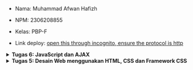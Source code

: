 - Nama: Muhammad Afwan Hafizh
- NPM: 2306208855
- Kelas: PBP-F

- Link deploy: [open this through incognito, ensure the protocol is http](http://muhammad-afwan-ameloops.pbp.cs.ui.ac.id/)

<details>
   <summary><b>Tugas 6: JavaScript dan AJAX</b></summary>

## Jelaskan manfaat dari penggunaan JavaScript dalam pengembangan aplikasi web!

JavaScript memiliki peran yang esensial dalam pengembangan aplikasi web karena dapat membuat elemen yang interaktif dan responsif, seperti validasi form secara real-time, galeri yang *dynamic*, serta pembaruan konten tanpa refresh ulang pada suatu page. Dengan dieksekusi di client-side, JavaScript mengurangi beban server dan meningkatkan performa aplikasi. Selain itu, Javascript mendukung multi-platform yang menjadikannya kompatibel di berbagai device dan browser, dengan lingkungan yang luas, seperti library dan framework seperti React dan Angular. Selain itu, dengan Node.js, JavaScript juga dapat digunakan untuk pengembangan full-stack, memungkinkan developer untuk bekerja secara efisien hanya dengan satu bahasa pemrograman.

## Jelaskan fungsi dari penggunaan await ketika kita menggunakan fetch()! Apa yang akan terjadi jika kita tidak menggunakan await?

Kita tahu bahwa fungsi asynchrous seperti fetch me-return nilai Promise. Promise pada Javascript merepresentasikan objek current value, future value, atau null. Ketika terdapat fungsi await pada code, maka code akan menunggu operasi yang dilakukan oleh fetch hingga selesai dan mendapatkan data dari responsenya. Setelah operasi fetch selesai dan program telah mendapatkan hasilnya, maka pada baris selanjutnya akan dieksekusi. Lalu, apa yang terjadi apabila tidak menggunakan await? Tentunya, baris selanjutnya pada code akan dieksekusi tanpa menunggu operasi pada fetch selesai sehingga hasil dari operasi fetch hanya berisikan Promise saja, bukan data response yang diinginkan. Akibatnya, kita tidak bisa menggunakan hasil dari operasi fetch tersebut karena variabelnya tidak berisi data response yang kita inginkan.

## Mengapa kita perlu menggunakan decorator csrf_exempt pada view yang akan digunakan untuk AJAX POST?

Ketika AJAX melakukan POST request, request tersebut biasanya harus menyertakan CSRF token yang diverifikasi oleh Django di server. Namun, jika tidak ada token yang valid atau jika AJAX request dikirim dari source yang tidak menyediakan CSRF token, maka Django akan memblokir request tersebut dan mengembalikan error "403 Forbidden". Maka dari itu, kita perlu memerlukan decorator csrf_exempt. Decorator csrf_exempt befungsi dalam menonaktifkan CSRF protection (Django memiliki CSRF protection) untuk view tertentu sehingga AJAX POST dapat diproses tanpa harus memverifikasi CSRF token.

## Pada tutorial PBP minggu ini, pembersihan data input pengguna dilakukan di belakang (backend) juga. Mengapa hal tersebut tidak dilakukan di frontend saja?

Pembersihan data input perlu dilakukan di backend karena validasi di frontend dapat dilewati atau dimanipulasi oleh user melalui cara seperti menonaktifkan JavaScript atau menggunakan tool seperti Postman. Oleh karena itu, backend harus memverifikasi ulang data agar sesuai dengan standar dan logika program yang berlaku. Selain itu, pembersihan di backend memastikan konsistensi data di berbagai interface, menangani validasi yang kompleks seperti pengecekan ke database, dan melindungi dari serangan berbahaya seperti SQL injection atau XSS. Meskipun validasi frontend memberikan response cepat untuk user, backend adalah lapisan terakhir yang menjamin data yang diproses benar-benar aman dan valid.

## AJAX GET

   1. Di sini, saya mengimplementasikan AJAX GET pada product yang telah ditambahkan pada cart. Pertama, pergi ke ```views.py``` yang ada pada direktori main.

   2. Buatlah fungsi ```get_cart_data``` bertujuan untuk mengambil data keranjang belanja user yang sedang login dan mengembalikannya dalam format JSON.
      ```
      @login_required(login_url='/login')
      def get_cart_data(request):
          cart, created = Cart.objects.get_or_create(user=request.user)
          cart_items = CartItem.objects.filter(cart=cart)
          
          total = sum(item.total_price for item in cart_items) if cart_items.exists() else 0
          
          cart_data = []
          for item in cart_items:
              cart_data.append({
                  'id': str(item.id),
                  'product_name': item.product.name,
                  'product_price': item.product.price,
                  'quantity': item.quantity,
                  'total_price': item.total_price,
                  'image_url': item.product.image.url if item.product.image else '',
                  'stock': item.product.stock,
              })
          
          return JsonResponse({
              'cart_items': cart_data,
              'total': total,
          })
      ```
      Fungsi ini menggunakan dekorator ```@login_required``` untuk memastikan hanya user yang sudah login dapat mengaksesnya. Pertama, fungsi mencoba mendapatkan atau membuat objek ```Cart``` yang terkait dengan user, kemudian mengambil semua item yang ada di keranjang tersebut dari model ```CartItem```. Selanjutnya, total harga dihitung dengan menjumlahkan total harga dari semua item di keranjang, atau diinisialisasi dengan nilai 0 jika keranjang kosong. Data dari setiap item, termasuk ID, nama produk, harga satuan, jumlah, total harga, URL gambar, dan stok produk, dimasukkan ke dalam daftar ```cart_data```. Akhirnya, fungsi mengembalikan data berupa daftar item keranjang dan total harga dalam bentuk respons JSON, yang nantinya dapat digunakan oleh frontend untuk menampilkan atau memperbarui informasi keranjang belanja secara *dynamic*.
      
   3. Setelah membuat fungsinya pada ```views.py```, sekarang atur routing di ```urls.py```.
      ```
      ...
      path('get-cart-data/', views.get_cart_data, name='get_cart_data'),
      ...
      ```

   4. Setelah mengatur routing pada urls.py, sekarang implementasikan pada ```cart.html```.
      ```
      ...
      async function fetchCartData() {
          try {
              console.log('Fetching cart data...');
              const response = await fetch('{% url "main:get_cart_data" %}');
              if (!response.ok) {
                  throw new Error(`HTTP error! status: ${response.status}`);
              }
              const data = await response.json();
              console.log('Received cart data:', data);
              return data;
          } catch (error) {
              console.error('Error fetching cart data:', error);
          }
      }
      ...
      ```
      Kode ini mendefinisikan fungsi fetchCartData sebagai fungsi asynchronous yang menggunakan keyword async, memungkinkan penggunaan await untuk menunggu penyelesaian Promise saat mengirim permintaan HTTP dengan fetch API ke URL yang ditentukan oleh ```{% url "main:get_cart_data" %}```. Setelah permintaan dikirim, respons akan diperiksa; jika tidak sukses (status code bukan 200–299), akan dilempar error. Jika berhasil, data akan diubah dari format JSON ke objek JavaScript menggunakan ```await response.json()``` dan disimpan dalam variabel data. Kemudian, hasilnya dicetak ke konsol dengan console.log, dan data dikembalikan untuk digunakan di bagian lain script, seperti di fungsi ```renderCartItems```. Jika terjadi kesalahan saat pengambilan data, blok catch akan menangani dan mencetak pesan kesalahan ke konsol.

      ```
      ...
      document.addEventListener('DOMContentLoaded', async () => {
          console.log('DOM fully loaded and parsed');
          const cartData = await fetchCartData();
          if (cartData) {
              renderCartItems(cartData);
          } else {
              console.error('Failed to fetch cart data');
          }
      });
      ...
      ```
      Saat DOM sudah sepenuhnya dimuat (DOMContentLoaded), fungsi ```fetchCartData()``` dipanggil untuk mengambil data keranjang. Jika berhasil, data keranjang yang diambil akan diteruskan ke fungsi renderCartItems(cartData) untuk ditampilkan di halaman. Namun jika gagal, pesan kesalahan akan dicetak di konsol dengan console.error.

      ```
      ...
      function renderCartItems(cartData) {
          const cartItemsContainer = document.getElementById('cart-items');
          const cartTotalElement = document.getElementById('cart-total');
          const emptyCartMessage = document.getElementById('empty-cart-message');
      
          if (cartData.cart_items.length === 0) {
              // Menampilkan pesan jika keranjang kosong
              cartItemsContainer.style.display = 'none';
              cartTotalElement.style.display = 'none';
              emptyCartMessage.style.display = 'block';
          } else {
              cartItemsContainer.style.display = 'flex';
              cartTotalElement.style.display = 'block';
              emptyCartMessage.style.display = 'none';
      
              cartItemsContainer.innerHTML = cartData.cart_items.map(item => `
                  <div class="cart-item">
                      <img src="${item.image_url}" alt="${item.product_name}" class="cart-item-image">
                      <div class="cart-item-details">
                          <div class="cart-item-name">${item.product_name}</div>
                          <div class="cart-item-price">${rupiah_format(item.product_price)}</div>
                      </div>
                      <div class="cart-item-actions">
                          <input type="number" name="quantity" value="${item.quantity}" min="1" max="${item.stock}" class="quantity-input" data-item-id="${item.id}">
                          <button class="action-button update-quantity" data-item-id="${item.id}">Update</button>
                          <button class="action-button remove-item" data-item-id="${item.id}">Remove</button>
                      </div>
                  </div>
              `).join('');
      
              cartTotalElement.textContent = `Total: ${rupiah_format(cartData.total)}`;
          }
      }
      ...
      ```
      Fungsi ini berfungsi dalam mengambil data keranjang (cartData) yang telah diambil oleh ```fetchCartData()``` dan kemudian merender item-item keranjang tersebut dalam elemen HTML. Jika keranjang kosong, pesan "Your cart is empty" akan ditampilkan.

## AJAX POST

   1. Pertama, pergi ke ```views.py``` dan buatlah dua fungsi yang bernama ```create_product_ajax``` dan ```create_category_ajax```.
      ```
      @csrf_exempt
      @require_POST
      def create_product_ajax(request):
          if request.method == 'POST':
              cleaned_data = {key: strip_tags(value) for key, value in request.POST.items()}
              form = ProductForm(cleaned_data, request.FILES)
              if form.is_valid():
                  product = form.save()
                  return JsonResponse({
                      "status": "success",
                      "message": "Product added successfully",
                      "product": serializers.serialize('json', [product])[1:-1]
                  }, status=200)
              else:
                  return JsonResponse({"status": "error", "message": str(form.errors)}, status=400)
          return JsonResponse({"status": "error", "message": "Invalid method"}, status=405)
      
      @csrf_exempt
      @require_POST
      def create_category_ajax(request):
          if request.method == 'POST':
              cleaned_data = {key: strip_tags(value) for key, value in request.POST.items()}
              form = CategoryForm(cleaned_data)
              if form.is_valid():
                  category = form.save()
                  return JsonResponse({
                      "status": "success",
                      "message": "Category added successfully",
                      "category": serializers.serialize('json', [category])[1:-1]
                  }, status=200)
              else:
                  return JsonResponse({"status": "error", "message": str(form.errors)}, status=400)
          return JsonResponse({"status": "error", "message": "Invalid method"}, status=405)
      ```
      Fungsi ```create_product_ajax``` dan ```create_category_ajax``` adalah view Django yang menangani permintaan POST untuk membuat produk dan kategori baru melalui AJAX. Kedua fungsi ini menggunakan decorator @csrf_exempt untuk mengizinkan permintaan tanpa token CSRF dan @require_POST untuk memastikan hanya metode POST yang dapat mengaksesnya. Setelah menerima permintaan POST, data input dibersihkan dari tag HTML menggunakan ```strip_tags```, dan kemudian divalidasi dengan form Django (ProductForm atau CategoryForm). Jika valid, objek baru disimpan ke database dan data tersebut diserialisasi menjadi JSON untuk dikembalikan sebagai respons sukses dengan status 200. Jika form tidak valid, respons JSON dengan pesan error dan status 400 dikirim. Untuk permintaan selain POST, fungsi mengembalikan respons dengan status 405 (Method Not Allowed).

   2. Setelah membuat kedua fungsi tersebut, atur routingnya pada ```urls.py```.
      ```
      ...
      path('create-product-ajax/', views.create_product_ajax, name='create_product_ajax'),
      path('create-category-ajax/', views.create_category_ajax, name='create_category_ajax'),
      ...
      ```

   3. Setelah pengaturan routing, sekarang implementasikan kedua fungsi yang telah dibuat pada ```account.html``` (HTML yang berfungsi untuk menambahkan product dan category).
      ```
      <div class="button-container">
          ...
          <button class="toggle-button" onclick="toggleForm('product-form-ajax')">Add Product (AJAX)</button>
          <button class="toggle-button" onclick="toggleForm('category-form-ajax')">Add Category (AJAX)</button>
      </div>
      ```
      Pada bagian ini, tambahkan button untuk menggunakan form yang dikirimkan melalui AJAX.

      ```
      ...
      <div id="product-form-ajax" class="form-container">
          <form id="productFormAjax" enctype="multipart/form-data">
              {% csrf_token %}
              <table>
                  {{ form.as_table }}
                  <tr>
                      <td></td>
                      <td><input type="submit" value="Add Product (AJAX)"/></td>
                  </tr>
              </table>
          </form>
      </div>

      <div id="category-form-ajax" class="form-container">
          <form id="categoryFormAjax">
              {% csrf_token %}
              <input type="text" name="name" placeholder="Enter new category name" required>
              <input type="submit" value="Add Category (AJAX)"/>
          </form>
      </div>
      ...
      ```
      Ini adalah form yang menggunakan AJAX untuk mengirim data secara asynchronous tanpa perlu me-refresh halaman. AJAX di sini menangani form produk dan kategori dengan event submit.

      ```
      document.getElementById('productFormAjax').addEventListener('submit', async function(e) {
          e.preventDefault();  // Mencegah reload halaman
          const formData = new FormData(this);
          try {
              const response = await fetch("{% url 'main:create_product_ajax' %}", {
                  method: 'POST',
                  body: formData
              });
              const data = await response.json();
              if (data.status === 'success') {
                  alert('Product added successfully!');
                  this.reset();
         ...
      });
      ```
      ```
      document.getElementById('categoryFormAjax').addEventListener('submit', async function(e) {
          e.preventDefault();
          const formData = new FormData(this);
          try {
              const response = await fetch("{% url 'main:create_category_ajax' %}", {
                  method: 'POST',
                  body: formData
              });
              const data = await response.json();
              if (data.status === 'success') {
                  alert('Category added successfully!');
                  this.reset();
         ...
      });
      ```
      Pada bagian ini menggunakan ```fetch()``` untuk mengirimkan data form secara asynchronous ke URL endpoint yang diatur pada backend (misalnya create_product_ajax dan create_category_ajax). Respons dari server diharapkan dalam format JSON, dan jika berhasil (data.status === 'success'), user akan mendapat notifikasi bahwa data telah ditambahkan.

   4. Lakukan sanitasi pada input untuk mencegah serangan XSS dengan menggunakan ```DOMPurify```.
      ```
      if (data.status === 'success') {
          alert('Product added successfully!');
          this.reset();
      } else {
          alert(DOMPurify.sanitize(JSON.stringify("please don't hack me :(")));
      }
      ```
      ```
      if (data.status === 'success') {
          alert('Category added successfully!');
          this.reset();
      } else {
          alert(DOMPurify.sanitize(JSON.stringify("please don't hack me :(")));
      }
      ```
      ```DOMPurify``` digunakan untuk memastikan bahwa pesan atau input yang dimasukkan akan dibersihkan dari potensi script berbahaya sebelum ditampilkan di browser. Dengan menggunakan ```DOMPurify```, input field tersebut akan disanitasi untuk menghindari eksekusi kode JavaScript yang tidak diinginkan atau serangan XSS dari data yang mungkin berasal dari user yang tidak sah.
      
</details>

<details>
   <summary><b>Tugas 5: Desain Web menggunakan HTML, CSS dan Framework CSS</b></summary>
   
   ## Implementasikan fungsi untuk menghapus dan mengedit product.

   1. Pergi ke ```models.py``` pada direktori ```main```.

   2. Buat object baru bernama ```Cart``` dan ```CartItem```.
      ```
      ...
      class Cart(models.Model):
          id = models.UUIDField(primary_key=True, default=uuid.uuid4, editable=False)
          user = models.OneToOneField(User, on_delete=models.CASCADE)
          created_at = models.DateTimeField(auto_now_add=True)
          updated_at = models.DateTimeField(auto_now=True)
      
          def __str__(self):
              return f"Cart for {self.user.username}"

      class CartItem(models.Model):
          id = models.UUIDField(primary_key=True, default=uuid.uuid4, editable=False)
          cart = models.ForeignKey(Cart, on_delete=models.CASCADE, related_name='items')
          product = models.ForeignKey(Product, on_delete=models.CASCADE)
          quantity = models.PositiveIntegerField(default=1)
      
          def __str__(self):
              return f"{self.quantity} of {self.product.name}"
      
          @property
          def total_price(self):
              return self.quantity * self.product.price
      ...
      ```
      Potongan code di atas mendefinisikan dua model dalam framework Django untuk sistem cart belanja. Model ```Cart``` memiliki atribut seperti ID unik, relasi one-to-one dengan user, serta waktu pembuatan dan pembaruan. Model ini merepresentasikan cart belanja yang dimiliki setiap user. Di sisi lain, model ```CartItem``` menghubungkan produk tertentu dengan cart belanja melalui relasi many-to-one, dan menyimpan jumlah produk yang dimasukkan. Model ini juga memiliki properti ```total_price``` yang menghitung total harga berdasarkan jumlah dan harga produk. Metode ```__str__``` pada kedua model memberikan representasi string untuk objek tersebut.
   
   3. Setelah membuat modelnya, pergi ke ```views.py``` pada direktori ```main```.
      
   4. Implementasikan fungsi untuk edit product. Di sini saya mengimplementasikan edit sebagai "update" kuantitas dari jumlah product yang ada pada cart user.
      ```
      ...
      @login_required(login_url='/login')
      def edit_product(request, cart_item_id):
          cart_item = get_object_or_404(CartItem, id=cart_item_id, cart__user=request.user)
          if request.method == 'POST':
              new_quantity = int(request.POST.get('quantity', 1))
              if new_quantity > 0 and new_quantity <= cart_item.product.stock:
                  cart_item.quantity = new_quantity
                  cart_item.save()
              else:
                  messages.error(request, 'Invalid quantity.')
          return HttpResponseRedirect(reverse('main:cart'))
      ...
      ```
      Fungsi ini memungkinkan user untuk mengedit kuantitas item dalam cart belanja mereka dengan memvalidasi input dan memberikan umpan balik melalui pesan jika kuantitas tidak valid. Jika berhasil, user akan diarahkan kembali ke cart page mereka.

   5. Lalu, implementasikan fungsi untuk remove product.
      ```
      @login_required(login_url='/login')
      def remove_from_cart(request, cart_item_id):
          cart_item = get_object_or_404(CartItem, id=cart_item_id, cart__user=request.user)
          cart_item.delete()
          return HttpResponseRedirect(reverse('main:cart'))
      ```
      Fungsi ini memungkinkan user untuk menghapus item tertentu dari cart belanja mereka. Setelah penghapusan, user diarahkan kembali ke cart page. Proses ini mencakup pemeriksaan apakah user sudah login dan validasi keberadaan item yang ingin dihapus.

   6. Setelah mengimplementasikan kedua fungsi remove dan edit, maka atur path-nya di ```urls.py``` pada direktori ```main```.
      ```
      ...
      path('remove-from-cart/<uuid:cart_item_id>/', views.remove_from_cart, name='remove_from_cart'),
      path('edit-cart-item/<uuid:cart_item_id>/', views.edit_product, name='edit_cart_item'),
      ...
      ```

   7. Sekarang modifikasi HTML pada page yang diinginkan untuk mengimplementasikan fungsi remove dan edit pada app. Di sini saya mengimplementasikan kedua fungsi tersebut pada ```cart.html``` untuk meng-update dan menghapus item yang sudah ditambahkan pada cart.
      ```
      ...
      <form method="post" action="{% url 'main:edit_cart_item' item.id %}">
          {% csrf_token %}
          <input type="number" name="quantity" value="{{ item.quantity }}" min="1" max="{{ item.product.stock }}" class="quantity-input">
          <button type="submit" class="action-button">Update</button>
      </form>
      <form method="post" action="{% url 'main:remove_from_cart' item.id %}">
          {% csrf_token %}
          <button type="submit" class="action-button">Remove</button>
      </form>
      ...
      ```
      Pada potongan code ini, terdapat dua form: yang pertama digunakan untuk memperbarui jumlah (quantity) item tertentu dalam cart dengan input berupa angka, yang artinya user dapat mengubah jumlahnya antara 1 hingga stok yang tersedia dari produk. Form ini akan mengirimkan permintaan POST ke URL yang ditentukan untuk memperbarui item ketika tombol "Update" ditekan. Form kedua memungkinkan user untuk menghapus item dari keranjang; ketika tombol "Remove" ditekan, permintaan POST akan dikirim ke URL yang sesuai untuk menghapus item tersebut. Keduanya juga menyertakan token CSRF untuk melindungi dari serangan Cross-Site Request Forgery.

## Kustomisasi desain pada template HTML yang telah dibuat pada tugas-tugas sebelumnya menggunakan CSS atau CSS framework (seperti Bootstrap, Tailwind, Bulma)

   1. **Kustomisasi halaman login, register, dan tambah product semenarik mungkin.** Mungkin apabila saya tampakkan keseluruhan codenya di sini, maka nantinya akan jadi panjang sekali sehingga saya akan menjelaskan potongan codenya saja secara umum. Di sini saya menerapkan CSS dengan ```internal style sheet```: menggunakan elemen <style> di bagian <head>.
      Contoh, potongan code css pada ```login.html```:
      ```
      ...
      .login-content {
          background: linear-gradient(135deg, #00FFFF, #FFFFFF, #FFFF00, #fb1bff);
          background-size: 200% 200%;
          animation: glowing 10s linear infinite;
          min-height: 100vh;
          font-family: 'Dosis', sans-serif;
          display: flex;
          justify-content: center;
          align-items: center;
          padding: 1rem;
      }
      ...
      ```
      Potongan CSS untuk class ```.login-content``` mengatur tampilan latar belakang konten login dengan menggunakan gradasi warna yang menarik dari cyan ke putih, kuning, dan magenta, diterapkan dengan sudut 135 derajat. Gradasi ini diperluas dengan ```background-size: 200% 200%```, memungkinkan efek animasi yang membuat warna berputar dengan lancar selama 10 detik. Dengan ```min-height: 100vh```, elemen ini selalu mengisi setidaknya satu layar penuh, sementara penggunaan ```flexbox``` memusatkan konten secara vertikal dan horizontal.
      Berikut contoh tampilan untuk page ```login.html```.
      - ![image](https://github.com/user-attachments/assets/5429d108-d1c0-4255-88a6-93b2aa6e02b8)

   2. **Kustomisasi halaman daftar product menjadi lebih menarik dan responsive.** Di sini saya menerapkan implementasi ini pada bagian ```cart.html```. Jadi ketika user belum memasukkan suatu item ke dalam keranjang, maka pada page tersebut akan bertuliskan ```Your cart is empty.```. Berikut potongan code pada ```cart.html``` yang menjadikannya responsive.
      ```
      ...
      .cart-items {
          display: flex;
          flex-wrap: wrap;
          gap: 1rem;
          justify-content: center;
      }
      ...
      ```
      Potongan code ini mendefinisikan kelas ```.cart-items```, yang menggunakan properti ```display: flex``` dan ```flex-wrap: wrap``` untuk memungkinkan elemen di dalamnya membentuk baris fleksibel dan membungkus ke baris baru ketika ruang horizontal terbatas. Ini membuat tampilan item dalam cart tetap terorganisir dan responsive, sehingga user tidak perlu menggulir secara horizontal pada layar yang lebih kecil. Dengan tambahan ```gap: 1rem```, ada jarak yang konsisten antara setiap item. Berikut contoh tampilan untuk page ```cart.html```.
      
      Ketika belum ada item yang ditambahkan pada cart.
      ```
      ...
      {% else %}
            <div class="empty-cart-message">
                <p>Your cart is empty.</p>
            </div>
      {% endif %}
      ...
      ```
      Jika kondisi di dalam ```{% if cart_items %}``` tidak terpenuhi (artinya tidak ada item dalam keranjang), maka bagian di dalam ```{% else %}``` akan dieksekusi. Di sini, terdapat sebuah div dengan class ```empty-cart-message```, yang berisi elemen paragraf ```<p>``` yang menampilkan pesan "Your cart is empty." 
      - ![image](https://github.com/user-attachments/assets/55b45fcc-1edc-47ca-bf4d-fa3d1321ae01)

      Ketika terdapat item yang telah ditambahkan pada cart.
      ```
      ...
       {% if cart_items %}
            <div class="cart-items">
                {% for item in cart_items %}
                <div class="cart-item">
                    <img src="{{ item.product.image.url }}" alt="{{ item.product.name }}" class="cart-item-image">
                    <div class="cart-item-details">
                        <div class="cart-item-name">{{ item.product.name }}</div>
                        <div class="cart-item-price">{{ item.product.price|rupiah_format }}</div>
                    </div>
      ...
      ```
      Kondisi ```{% if cart_items %}``` memeriksa apakah ada item dalam cart. Jika ada, maka div dengan kelas ```cart-items``` akan ditampilkan. Di dalamnya, terdapat loop ```{% for item in cart_items %}``` yang iterasi melalui setiap item dalam cart. Setiap item akan ditampilkan dalam sebuah div dengan kelas ```cart-item```, yang mencakup gambar produk (```<img>```), nama produk (```<div class="cart-item-name">```), dan harga produk yang diformat menggunakan filter ```rupiah_format```. 
      ![image](https://github.com/user-attachments/assets/44ec2148-a9f1-4476-9a7a-0ab3416a717d)

## Untuk setiap card product, buatlah dua buah button untuk mengedit dan menghapus product pada card tersebut! 

   1. Berikut codenya yang sebelumnya saya telah jelaskan pada step ke-tujuh bagian awal.
      ```
      ...
      <form method="post" action="{% url 'main:edit_cart_item' item.id %}">
          {% csrf_token %}
          <input type="number" name="quantity" value="{{ item.quantity }}" min="1" max="{{ item.product.stock }}" class="quantity-input">
          <button type="submit" class="action-button">Update</button>
      </form>
      <form method="post" action="{% url 'main:remove_from_cart' item.id %}">
          {% csrf_token %}
          <button type="submit" class="action-button">Remove</button>
      </form>
      ...
      ```
      Pada potongan code ini, terdapat dua form: yang pertama digunakan untuk memperbarui jumlah (quantity) item tertentu dalam cart dengan input berupa angka, yang artinya user dapat mengubah jumlahnya antara 1 hingga stok yang tersedia dari produk. Form ini akan mengirimkan permintaan POST ke URL yang ditentukan untuk memperbarui item ketika tombol "Update" ditekan. Form kedua memungkinkan user untuk menghapus item dari keranjang; ketika tombol "Remove" ditekan, permintaan POST akan dikirim ke URL yang sesuai untuk menghapus item tersebut. Keduanya juga menyertakan token CSRF untuk melindungi dari serangan Cross-Site Request Forgery.

## Buatlah navigation bar (navbar) untuk fitur-fitur pada aplikasi yang responsive terhadap perbedaan ukuran device, khususnya mobile dan desktop.

   1. Buat terlebih dahulu struktur HTML untuk ```navbar.html``` sesuai kebutuhan pada app.
      ```
      ...
      <nav class="navbar navbar-expand-lg navbar-light fixed-top">
        <div class="container">
            <a class="navbar-brand" href="/"><img src="{% static 'img/logo.png' %}" alt="Logo"></a>
               <button class="navbar-toggler" type="button" data-bs-toggle="collapse" data-bs-target="#navbarNav" aria-controls="navbarNav" aria-expanded="false" aria-label="Toggle navigation">
                   <span class="navbar-toggler-icon"></span>
               </button>
               <div class="collapse navbar-collapse" id="navbarNav">
                   <ul class="navbar-nav me-auto">
                       <li class="nav-item">
                           <a class="nav-link" href="/">Home</a>
                       </li>
                       <li class="nav-item">
                           <a class="nav-link" href="{% url 'main:products' %}">Categories & Products</a>
                       </li>
                   </ul>
                   <ul class="navbar-nav">
                       <li class="nav-item">
                           <a class="nav-link" href="{% url 'main:cart' %}">
                               <i class="bi bi-cart"></i> Cart
                           </a>
                       </li>
                       {% if user.is_authenticated %}
                       <li class="nav-item dropdown">
                           <a class="nav-link dropdown-toggle" href="#" id="navbarDropdown" role="button" data-bs-toggle="dropdown" aria-expanded="false">
                               {{ user.username }}
                           </a>
                           <ul class="dropdown-menu" aria-labelledby="navbarDropdown">
                               <li><a class="dropdown-item" href="{% url 'main:account' %}">Account</a></li>
                               <li><hr class="dropdown-divider"></li>
                               <li><a class="dropdown-item" href="{% url 'main:logout' %}">Logout</a></li>
                           </ul>
                       </li>
                       {% else %}
                       <li class="nav-item">
                           <a class="nav-link" href="{% url 'main:login' %}">Sign in</a>
                       </li>
                       {% endif %}
                   </ul>
               </div>
           </div>
      </nav>
      ...
      ```
      Potongan code ini adalah implementasi navbar menggunakan framework ```Bootstrap``` dalam template Django. Saya membuat navbar ini agar bersifat responsive dan tetap berada di bagian atas halaman (```fixed-top```). Bagian pertama dari navbar berisi tautan ke ```Home``` dan ```Categories & Products```. Bagian kedua mencakup ikon cart yang mengarah ke halaman cart belanja. Jika user sudah terautentikasi, akan ditampilkan dropdown dengan nama user untuk mengakses akun dan logout. Jika tidak, tautan untuk masuk (```Sign in```) akan ditampilkan. Elemen-elemen seperti ```data-bs-toggle``` dan ```data-bs-target``` memungkinkan navbar untuk berfungsi dengan baik dalam mode responsive, sehingga tombol toggler akan muncul pada layar kecil untuk menampilkan menu navigasi.

   2. Kustomisasi tampilan navbar dengan CSS. Berikut contoh potongan codenya.
      ```
      ...
      .nav-link {
          position: relative;
          padding: 0.5rem 1rem;
      }
      
      .nav-link::after {
          content: '';
          position: absolute;
          width: 0;
          height: 2px;
          bottom: 0;
          left: 50%;
          background-color: #000;
          transition: all 0.3s ease;
      }
      
      .nav-link:hover::after {
          width: 100%;
          left: 0;
      }
      ...
      ```
      Potongan code ini mendefinisikan style untuk tautan navigasi (```.nav-link```). Pertama, ```position: relative;``` pada ```.nav-link``` memungkinkan posisi absolut dari ```pseudo-elemen ::after```, yang digunakan untuk membuat garis bawah. Garis ini diatur dengan ```width: 0;```, sehingga tidak terlihat pada keadaan normal. Saat pengguna mengarahkan kursor ke tautan (```hover```), garis bawah akan meluas ke lebar penuh (```width: 100%;```) dan berpindah ke kiri (```left: 0;```), memberikan efek visual. Transisi yang smooth diatur oleh ```transition: all 0.3s ease;```, menciptakan page yang responsive dan meningkatkan tampilan navbar secara keseluruhan.

   3. Berikut tampilan navbar versi desktop dan mobilenya.
      
      Versi desktop:
      - ![image](https://github.com/user-attachments/assets/36eba6b5-af0f-4bc4-b2a5-bbf3319a2cad)

      Versi mobile:
      - ![image](https://github.com/user-attachments/assets/67eb33dc-928e-480a-bcc5-4ba56850da62)

## Jika terdapat beberapa CSS selector untuk suatu elemen HTML, jelaskan urutan prioritas pengambilan CSS selector tersebut!

Dalam CSS, urutan prioritas pengambilan selector ditentukan oleh spesifisitas dan urutan penulisan. Berikut urutan prioritasnya:

1. ```Inline CSS```: Gaya yang ditetapkan langsung dalam atribut style elemen HTML memiliki prioritas tertinggi.
2. ```ID Selector```: Selector yang menggunakan ID memiliki spesifisitas lebih tinggi daripada class dan tag.
3. ```Class```, ```Attribute```, dan ```Pseudo-class Selector```: Selector yang menggunakan class, atribut, dan pseudo-class memiliki prioritas menengah.
4. ```Type Selector``` dan ```Pseudo-element Selector```: Selector berdasarkan nama elemen (misalnya div, p) dan pseudo-element (misalnya ::before, ::after) memiliki prioritas rendah.
5. ```Universal Selector```: Selector universal (*) memiliki spesifisitas paling rendah dan hanya digunakan sebagai fallback.

## Mengapa responsive design menjadi konsep yang penting dalam pengembangan aplikasi web? Berikan contoh aplikasi yang sudah dan belum menerapkan responsive design!

Responsive design adalah konsep penting dalam pembuatan aplikasi web karena memungkinkan tampilan dan fungsi situs web menyesuaikan diri dengan berbagai ukuran layar dan device. Dengan banyaknya user yang mengakses internet menggunakan ponsel, penting bagi situs web untuk mengoptimalkan user experience, tidak peduli apakah mereka menggunakan ponsel, tablet, atau komputer. Responsive design juga meningkatkan readability pada content app, memudahkan navigasi, dan lain-lain.

Contoh app yang telah menerapkan responsive design: Web SIAK-NG
Contoh app yang belum menerapkan responsive design: Pacil Web Service

## Jelaskan perbedaan antara margin, border, dan padding, serta cara untuk mengimplementasikan ketiga hal tersebut!

1. - Margin adalah ruang di luar elemen, yang digunakan untuk memberikan jarak antara satu elemen dengan yang lainnya. Margin tidak mengubah ukuran elemen itu sendiri, tetapi memengaruhi posisinya.
   - Cara mengimplementasikan: Gunakan properti CSS seperti ```margin: 10px;``` untuk memberikan margin sebesar 10 piksel di semua sisi elemen, atau menggunakan margin-top, margin-right, margin-bottom, dan margin-left untuk mengatur margin secara spesifik.

2. - Border adalah garis yang mengelilingi elemen, memberikan batas visual. Ini dapat memiliki berbagai warna, lebar, dan gaya.
   - Cara mengimplementasikan: Gunakan ```border: 2px solid black;``` untuk memberikan border dengan lebar 2 piksel, gaya solid, dan warna hitam. Kita juga dapat mengatur border pada sisi tertentu dengan menggunakan border-top, border-right, border-bottom, dan border-left.

3. - Padding adalah ruang di dalam elemen, antara konten dan batas (border). Padding memberikan ruang agar isi elemen tidak langsung menyentuh border.
   - Cara mengimplementasikan: Gunakan ```padding: 10px;``` untuk memberikan padding sebesar 10 piksel di semua sisi elemen, atau menggunakan padding-top, padding-right, padding-bottom, dan padding-left untuk mengatur padding secara spesifik.

## Jelaskan konsep flex box dan grid layout beserta kegunaannya!

1. - Flexbox: Flexbox adalah sistem tata letak satu dimensi yang memungkinkan elemen dalam kontainer disusun dalam baris atau kolom. Dengan menggunakan properti seperti ```flex-direction```, ```justify-content```, dan ```align-items```, kita dapat mengatur ruang dan perataan elemen dengan mudah.
   - Kegunaan: Flexbox sangat membantu dalam membuat desain yang responsif, karena elemen dapat menyesuaikan ukuran dan posisinya sesuai dengan ruang yang ada. Selain itu, Flexbox ideal untuk perataan elemen dalam satu dimensi (baik horizontal maupun vertikal), sehingga sering digunakan untuk menu, toolbar, atau daftar.
  
2. - Grid Layout: Grid Layout adalah sistem tata letak dua dimensi yang memungkinkan pengembang untuk mengatur elemen dalam baris dan kolom sekaligus. Dengan menggunakan properti seperti ```grid-template-columns```, ```grid-template-rows```, dan ```grid-area```, kita dapat menciptakan tata letak yang lebih terstruktur dan kompleks.
   - Kegunaan: Grid Layout sangat baik untuk membuat desain yang lebih rumit dan terorganisir, seperti tata letak halaman web, galeri foto, atau dashboard. Selain itu, Grid memberikan kontrol yang lebih besar terhadap penempatan elemen, memungkinkan pengembang menentukan ukuran dan posisi elemen dengan lebih akurat.
</details>

<details>
   <summary><b>Tugas 4: Implementasi Autentikasi, Session, dan Cookies pada Django</b></summary>

## Mengimplementasikan fungsi registrasi, login, dan logout untuk memungkinkan pengguna untuk mengakses aplikasi sebelumnya dengan lancar.

   1. Aktifkan virtual environment, lalu pergi ke ```views.py``` pada direktori ```main```.
      
   2. Tambahkan import ```UserCreationForm```, ```AuthenticationForm```, dan ```datetime``` pada code.
      ```
      from django.contrib.auth.forms import UserCreationForm, AuthenticationForm
      from django.contrib import messages
      import datetime
      ...
      ```
      - ```UserCreationForm```: Ini adalah form bawaan Django yang digunakan untuk membuat user baru. Form ini biasanya mencakup field seperti username, password, dan konfirmasi password.
      - ```AuthenticationForm```: Ini adalah form yang digunakan untuk otentikasi user, biasanya untuk login. Form ini biasanya mencakup field untuk username dan password. Ketika user mengisi form ini dan mengirimkannya, Django akan memeriksa apakah kredensial yang diberikan valid atau tidak.
      - ```messages```: Ini adalah modul dari Django untuk menampilkan pesan kepada user, misalnya, setelah berhasil login, mendaftar, atau ketika terjadi kesalahan. Modul ini juga dapat digunakan untuk kebutuhan debugging.
      - ```datetime```: Modul datetime digunakan untuk bekerja dengan tanggal dan waktu. Pada tugas 4, modul ini berfungsi untuk mencatat waktu terakhir login dari user.
        
   3. Buatlah berkas HTML baru yang bernama ```register.html``` dan ```login.html``` dan biarkan pagenya kosong terlebih dahulu.
        
   4. Buatlah fungsi ```register_user``` yang berfungsi untuk melakukan registrasi dan menambah data user ketika telah didaftarkan.
      ```
      def register_user(request):
          if request.method == 'POST':
              form = UserCreationForm(request.POST)
              if form.is_valid():
                  form.save()
                  messages.success(request, 'Successfully created an account!')
                  return redirect('main:login')
              else:
                  messages.error(request, 'Wrong input!')
          else:
              form = UserCreationForm()
      ```
      Fungsi ini menangani pendaftaran user dengan memvalidasi input (```is_valid()```), menyimpan user baru jika data valid dengan method ```POST```, memberikan pesan kepada user (```messages```), dan mengarahkan mereka ke halaman login (```redirect```). Jika ada kesalahan dalam input, maka akan muncul pesan "Wrong input!" tanpa penghapusan input pada masing-masing field.
      
   5. Lalu, buatlah fungsi ```login_user``` yang berfungsi untuk mengautentikasi user ketika melakukan login.
      ```
      def login_user(request):
          if request.method == 'POST':
              form = AuthenticationForm(data=request.POST)
      
              if form.is_valid():
                  user = form.get_user()
                  login(request, user)
                  response = HttpResponseRedirect(reverse("main:show_main"))
                  response.set_cookie('last_login', str(datetime.datetime.now()))
                  messages.success(request, 'Login berhasil!')
                  return response
              else:
                  messages.error(request, 'Wrong username or password!')
          return render(request, 'login.html')
      ```
      Fungsi ini menangani proses login user melalui method ```POST``` yang nantinya akan dibuat instance dari AuthenticationForm dengan data yang dikirimkan. Setelah memvalidasi form, fungsi mengambil objek user dan melakukan login menggunakan ```login(request, user)```, kemudian membuat respons ```redirect``` ke halaman utama aplikasi sambil menetapkan cookie untuk mencatat waktu login terakhir dan mengirimkan pesan sukses kepada user. Jika form tidak valid, user akan diberi tahu tentang kesalahan pada kredensial yang dimasukkan.

   6. Setelah membuat fungsi untuk register dan login, buatlah fungsi ```logout_user``` untuk mekanisme logout user.
      ```
      from django.contrib.auth.decorators import login_required
      
      @login_required(login_url='/login')
      def logout_user(request):
          logout(request)
          response = HttpResponseRedirect(reverse('main:login'))
          response.delete_cookie('last_login')
          return response
      ```
      Fungsi ```logout_user``` adalah view yang dilindungi oleh decorator ```login_required```, memastikan hanya user yang sudah login yang dapat mengaksesnya. Ketika fungsi ini dipanggil, ia memanggil ```logout(request)``` untuk mengeluarkan user dari sesi, kemudian membuat objek ```HttpResponseRedirect``` yang mengarahkan user kembali ke halaman login menggunakan ```reverse('main:login')```. Selanjutnya, code akan menghapus cookie last_login dari browser lalu mengembalikan respons tersebut agar user diarahkan ke halaman login setelah logout.

   7. Pergi ke ```urls.py``` untuk mengatur routing mengenai login, register, dan logout.
      ```
      path('login/', views.login_user, name='login'),
      path('register/', views.register_user, name='register'),
      path('logout/', views.logout_user, name='logout'),
      ```
      
   8. Setelah mengatur routing pada ```urls.py```, implementasikan codenya pada ```register.html``` dan ```login.html``` pada direktori ```main```.
      ```
      ...
      <!-- login.html -->
      <h1 class="login-title">Login</h1>

        <form method="POST" action="" class="login-form">
            {% csrf_token %}
            <div class="form-group">
                <label for="username">Username:</label>
                <input type="text" name="username" id="username" required>
            </div>
            <div class="form-group">
                <label for="password">Password:</label>
                <input type="password" name="password" id="password" required>
            </div>
            <button type="submit" class="login-btn">Login</button>
        </form>
      ...
      ```
      ```
      ...
      <!-- register.html -->
      <h1 class="register-title">Register</h1>

        <form method="POST" action="" class="register-form">
            {% csrf_token %}
            {% for field in form %}
            <div class="form-group">
                <label for="{{ field.id_for_label }}">{{ field.label }}</label>
                {{ field }}
            </div>
            {% endfor %}
            <button type="submit" class="register-btn">Register</button>
        </form>
      ...
      ```

   9. Jalankan ```python manage.py runserver``` pada terminal lalu cek apakah code sudah berjalan dengan benar atau belum.

## Membuat dua akun pengguna dengan masing-masing tiga dummy data menggunakan model yang telah dibuat pada aplikasi sebelumnya untuk setiap akun di lokal.

   1. Membuat dua akun pengguna sebagai dummy data dengan pergi ke page register, lalu login pada page ```login```.
      ![image](https://github.com/user-attachments/assets/80696e62-c1e5-4556-bc89-0ae4ba70df36)
      ![image](https://github.com/user-attachments/assets/cee9d038-7092-48c2-a673-2dae7db72c61)
      Ini tampilan ketika user sudah login, lalu pergi ke halaman ```cart```dan belum memasukkan produk ke dalam cart (artinya belum ada data input produk untuk dimasukkan dalam cart)
      ![image](https://github.com/user-attachments/assets/621751d9-ce9f-4c2b-b170-b0ae0cb09acb)

   2. Lalu coba tambahkan 3 produk ke dalam cart dengan menggunakan user yang saat ini sedang login.
      ![image](https://github.com/user-attachments/assets/254cbbed-11ad-4c53-a108-99cbec3cd50c)

   3. Berikut hasil penambahan 3 product ke dalam cart pada user ```fvfvf4f4```
      ![image](https://github.com/user-attachments/assets/dad0c8f1-9cfb-4621-af59-4e315e47e7f2)
      Ini artinya pembuatan tiga dummy data pada user account telah berhasil.

   4. Sekarang, coba buat lagi akun baru, tambahkan 3 product ke dalam cart, lalu bandingkan dengan akun sebelumnya.
      ![image](https://github.com/user-attachments/assets/42acf93d-e3f2-4c1c-9f59-6b26727e8224)
      ![image](https://github.com/user-attachments/assets/ce9e1591-bb18-4562-8989-e87ab436d779)
      ![image](https://github.com/user-attachments/assets/165a1d0a-92de-46e2-b9f3-7da8de8a1488)
      berikut hasilnya:
      ![image](https://github.com/user-attachments/assets/23645a78-909a-41da-a079-8c3d4d7a3e4b)

   5. Bandingkan hasil penambahan produk pada masing-masing akun. Ini artinya setiap akun memiliki data penambahan product yang berbeda. Maka pembuatan dua akun user dengan masing-masing tiga dummy data telah berhasil.

## Menghubungkan model Product dengan User.

   1. Untuk menghubungkan model Product dengan User, maka pertama pergi ke models.py dan tambahkan line code berikut di bagian atas code.
      ```
      from django.contrib.auth.models import User
      ```
      ```User``` dari ```django.contrib.auth.models``` adalah model default Django yang mewakili user di aplikasi Django.
      
   2. Di sini saya membuat suatu model baru bernama ```Cart``` yang berfungsi untuk menyimpan product yang dimasukkan ke dalam cart pada masing-masing user. Berikut potongan codenya:
      ```
      ...
      class Cart(models.Model):
          user = models.OneToOneField(User, on_delete=models.CASCADE)
      ...
      class CartItem(models.Model):
          id = models.UUIDField(primary_key=True, default=uuid.uuid4, editable=False)
          cart = models.ForeignKey(Cart, on_delete=models.CASCADE, related_name='items')
      ...
      ```
      Relasi ```OneToOneField``` ke model User. Ini berarti setiap user hanya dapat memiliki satu cart, dan cart ini terhubung langsung ke user yang bersangkutan. Jika user dihapus, maka cart juga ikut dihapus (```on_delete=models.CASCADE```). Lalu, model ```CartItem``` digunakan untuk menyimpan setiap item yang ada di dalam cart belanja,
      
   3. Sekarang, pergi ke ```views.py``` yang pada direktori main, buatlah suatu fungsi yang berfungsi untuk menambahkan produk ke cart masing-masing usernya.
      ```
      @require_POST
      @login_required(login_url='/login')
      def add_to_cart(request, product_id):
          product = get_object_or_404(Product, id=product_id)
          cart, created = Cart.objects.get_or_create(user=request.user)
          cart_item, item_created = CartItem.objects.get_or_create(cart=cart, product=product)
          return JsonResponse({'status': 'success', 'message': f'{product.name} added to cart'})
       ```
      Decorator ```@require_POST``` dan ```@login_required(login_url='/login')``` berfungsi untuk memastikan bahwa view hanya merespons permintaan HTTP POST dan memastikan bahwa hanya user yang sudah login dapat mengakses view ini. Jika user belum login, mereka akan diarahkan ke halaman login (```/login```). Lalu, fungsi ```get_or_create``` berfungsi untuk mendapatkan objek ```Cart``` yang dimiliki oleh user saat ini (```request.user```). Jika user belum memiliki cart, fungsi ini akan otomatis membuat cart baru untuk user. ```created``` adalah boolean yang menunjukkan apakah cart baru dibuat atau tidak. Jika cart sudah ada, ```created``` akan bernilai False, jika tidak, maka True. Fungsi ini juga mengembalikan respons dalam format JSON.

   5. Lakukan migrasi model dengan ```python manage.py makemigrations``` yang dilanjutkan dengan ```python manage.py migrate```.
      
   6. Ketika terjadi error, hal yang biasanya saya lakukan adalah me-reset kembali model dan database dengan cara menghapusnya lalu melakukan migrasi ulang.  
      
## Menampilkan detail informasi pengguna yang sedang logged in seperti username dan menerapkan cookies seperti last login pada halaman utama aplikasi.

   1. Untuk menampilkan detail informasi user yang sedang logged in, di sini saya sudah membuat ```navbar.html``` sebagai navigation bar pada app saya. Berikut potongan codenya.
      ```
      ...
      {% if user.is_authenticated %}
                        <li class="nav-item dropdown">
                            <a class="nav-link dropdown-toggle" href="#" id="navbarDropdown" role="button" data-bs-toggle="dropdown" aria-expanded="false">
                            {{ user.username }}
                            </a>
                            <ul class="dropdown-menu" aria-labelledby="navbarDropdown">
                            <li><a class="dropdown-item" href="{% url 'main:account' %}">Account</a></li>
                            <li><hr class="dropdown-divider"></li>
                            <li><a class="dropdown-item" href="{% url 'main:logout' %}">Logout</a></li>
                            </ul>
                        </li>
                        {% else %}
                        <li class="nav-item">
                            <a class="nav-link" href="{% url 'main:login' %}">Sign in</a>
                        </li>
                        {% endif %}
      ...
      ```
      Jadi, jika user belum login (user.is_authenticated bernilai False), akan menampilkan tautan Sign in yang mengarahkan pengguna ke halaman login. Namun, apabila user sudah login, maka pada tampilan page akan ditampilkan elemen dropdown di navbar dengan nama pengguna (```{{ user.username }}```). Berikut contoh gambarnya.
      Sebelum login:
      ![image](https://github.com/user-attachments/assets/8bc8d8a0-4aed-4648-8628-fe717f6a6a97)
      Sesudah login:
      ![image](https://github.com/user-attachments/assets/cac89a3d-7829-4b4c-9dff-fe0267d7f9b2)
      Dengan adanya ini, maka artinya menampilkan detail informasi user yang sedang logged in telah berhasil.
      
   2. Lalu, pergi ke ```views.py``` yang berada pada direktori ```main```, lalu tambahkan fungsionalitas cookie yang bernama ```last_login``` di fungsi ```login_user``` untuk melihat kapan terakhir kali pengguna melakukan login.
      ```
      ...
      if form.is_valid():
            user = form.get_user()
            login(request, user)
            response = HttpResponseRedirect(reverse("main:show_main"))
            response.set_cookie('last_login', str(datetime.datetime.now()))
            messages.success(request, 'Login berhasil!')
            return response
        else:
            messages.error(request, 'Wrong username or password!')
      ...
      ```
      Apabila input valid dan user berhasil login, maka cookie bernama ```last_login``` diatur untuk menyimpan waktu login terakhir dengan nilai berupa string dari waktu saat ini (```datetime.datetime.now()```).

   3. Selanjutnya, pada fungsi ```account_page```, tambahkan potongan code ```'last_login': request.COOKIES['last_login']``` ke dalam variabel context.
      ```
      ...
      context = {
        'form': form,
        'last_login': request.COOKIES.get('last_login'),
       }
      ...
      ```
      ```'last_login': request.COOKIES['last_login']``` berfungsi menambahkan informasi cookie ```last_login``` pada response yang akan ditampilkan pada account page.

   4. Sesuaikan pada fungsi ```logout_user``` seperti berikut.
         ```
         def logout_user(request):
             logout(request)
             response = HttpResponseRedirect(reverse('main:login'))
             response.delete_cookie('last_login')
             return response
         ```
         ```response.delete_cookie('last_login')``` berfungsi untuk menghapus cookie pada ```last_login``` ketika user melakukan logout.

   5. Tambahkan code HTML berikut untuk menampilkan waktu terakhir user melakukan login. Di sini saya menambahkannya di ```account.html```.
         ```
         ...
         <p>Sesi terakhir login: {{ last_login }}</p>
         ...
         ```
         
   6. Jalankan ```python manage.py runserver```.
   
## Apa perbedaan antara HttpResponseRedirect() dan redirect()
   ```HttpResponseRedirect()``` dan ```redirect()``` pada dasarnya adalah dua cara untuk melakukan redirection dalam Django. ```HttpResponseRedirect()``` adalah class yang merupakan bagian dari modul ```django.http``` dan menghasilkan respons HTTP dengan code status 302 secara default, sementara ```redirect()``` adalah fungsi yang merupakan bagian dari modul ```django.shortcuts``` dan sebenarnya menggunakan ```HttpResponseRedirect()``` di balik layar. Perbedaan keduanya terletak pada fleksibilitasnya. ```HttpResponseRedirect()``` membutuhkan URL lengkap atau path absolut, sedangkan ```redirect()``` dapat menerima berbagai jenis argumen seperti nama view, URL lengkap, atau bahkan model objects, yang artinya membuatnya lebih fleksibel dan mudah digunakan dalam berbagai skema. Selain itu, ```redirect()``` secara otomatis menangani pembentukan URL yang tepat menggunakan fungsi ```reverse()``` ketika diberikan nama view, sehingga lebih aman terhadap perubahan konfigurasi URL.

## Jelaskan cara kerja penghubungan model Product dengan User!

   Di sini saya mengaitkan model ```Product```, ```Cart```, ```CartItem```, dengan User.
   
   Saya akan jelaskan dari model Product terlebih dahulu.
   ```
   class Product(models.Model):
       id = models.UUIDField(primary_key=True, default=uuid.uuid4, editable=False)
       name = models.CharField(max_length=100)
       price = models.PositiveIntegerField(default=0)
       description = models.TextField(max_length=255)
       stock = models.PositiveIntegerField(default=0)
       category = models.ForeignKey(Category, on_delete=models.CASCADE, related_name="products", null=True, blank=True)
       image = models.ImageField(upload_to='./static/img/product_img', default="", null=True)

   def __str__(self):
        return self.name
   ```
   - Model Product memiliki berbagai field, seperti ```name```, ```price```, ```description```, ```stock```, dan ```image```, untuk menyimpan informasi tentang produk.
   - Model ini memiliki hubungan dengan ```CartItem```. Model ```CartItem``` memiliki relasi ```ForeignKey``` ke model ```Product```, yang memungkinkan setiap item dalam cart belanja untuk terkait dengan satu produk tertentu. Dengan demikian, kita dapat menyimpan informasi produk yang ditambahkan ke cart dan kuantitasnya.

   Model CartItem.
   ```
   class CartItem(models.Model):
       id = models.UUIDField(primary_key=True, default=uuid.uuid4, editable=False)
       cart = models.ForeignKey(Cart, on_delete=models.CASCADE, related_name='items')
       product = models.ForeignKey(Product, on_delete=models.CASCADE)
       quantity = models.PositiveIntegerField(default=1)

   def __str__(self):
        return f"{self.quantity} of {self.product.name}"

    @property
    def total_price(self):
        return self.quantity * self.product.price
   ```
   - Model CartItem memiliki field ```quantity``` yang berguna untuk menyimpan jumlah produk yang ditambahkan ke cart.
   - Model ini memiliki hubungan dengan ```Cart``` dan ```Product```: Model ini memiliki dua relasi ```ForeignKey```, satu untuk cart yang menghubungkannya dengan model ```Cart```, dan satu lagi untuk product yang menghubungkannya dengan model ```Product```. Ini memungkinkan kita untuk menyimpan detail spesifik tentang produk dalam cart belanja dan jumlahnya.

   Model Cart.
   ```
   class Cart(models.Model):
       id = models.UUIDField(primary_key=True, default=uuid.uuid4, editable=False)
       user = models.OneToOneField(User, on_delete=models.CASCADE)
       created_at = models.DateTimeField(auto_now_add=True)
       updated_at = models.DateTimeField(auto_now=True)
   
       def __str__(self):
           return f"Cart for {self.user.username}"
   ```
   - Model Cart berfungsi sebagai cart belanja user. Model ini memiliki field ```user```, yang menggunakan ```OneToOneField``` untuk menghubungkan setiap cart belanja dengan satu user. Ini berarti setiap user hanya dapat memiliki satu cart belanja.
   - Model ini memiliki hubungan dengan ```CartItem```. Model ```Cart``` juga memiliki relasi ```ForeignKey``` dengan model ```CartItem```. Ini memungkinkan kita untuk mengaitkan beberapa item ke dalam satu cart. Dengan relasi ini, kita dapat menyimpan berbagai produk yang ditambahkan oleh user ke dalam cart.

   Penghubungan model ```Product```, ```CartItem```, ```Cart``` dengan User.
   1. Membuat cart untuk User: Ketika user mendaftar atau login, Django membuatkan entri baru di model ```Cart``` untuk user tersebut, jika belum ada. Hal ini menghubungkan user dengan cart belanja user tersebut.

   2. Menambahkan Produk ke cart: Ketika user menambahkan produk ke cart, aplikasi membuat entri baru di model ```CartItem```, yang menghubungkan produk yang dipilih dengan cart user. Jika produk sudah ada di cart, kuantitasnya akan diperbarui.

   3. Mengambil Informasi cart: Saat user ingin melihat cart belanja mereka, aplikasi dapat mengambil semua item dari model ```CartItem``` yang terkait dengan model ```Cart```, dan dari situ, kita bisa mengakses informasi produk yang relevan melalui relasi ```ForeignKey```.

   4. Menghitung Total Harga: Model ```CartItem``` memiliki properti ```total_price``` yang menghitung harga total berdasarkan kuantitas dan harga produk. Ini memungkinkan aplikasi untuk menampilkan total biaya cart kepada user.

## Apa perbedaan antara authentication dan authorization, apakah yang dilakukan saat pengguna login? Jelaskan bagaimana Django mengimplementasikan kedua konsep tersebut.

   Authentication dan Authorization jelas memiliki makna yang berbeda. Authentication berfokus kepada melakukan checking apakah user yang lewat memenuhi syarat atau tidak. Ini dapat diibaratkan ketika kita ingin menonton konser, pastinya akan ada tahap pengecekan kepemilikan tiket untuk masuk zona konser. Untuk Authorization, Authorization adalah apa saja hak-hak yang dapat dilakukan user ketika sudah berhasil terautentikasi. Apabila diibaratkan dengan mekanisme pada konser lagi, misal kita datang sebagai penonton, maka pastinya kita tidak diperbolehkan masuk ke dalam ruangan vendor. Yang diperbolehkan masuk ke dalam ruangan vendor ialah hanya user-user yang memiliki label vendor atau panitia. Artinya kita tidak punya otorisasi masuk ke dalam ruangan tersebut.
   
   Ketika user sedang login, biasanya user melakukan hal-hal berikut.
   1. Pengguna memasukkan kredensial (biasanya username dan password).
   2. Sistem memeriksa kredensial tersebut terhadap data yang tersimpan.
   3. Jika cocok, pengguna dianggap terautentikasi dan diberikan akses ke sistem. Lalu, sebuah session biasanya dibuat untuk menjaga status autentikasi pengguna.
   
   Berikut implementasi Django terkait Authentication:
   - Django menggunakan modul ```django.contrib.auth``` untuk authentication.
   - Implementasi dasar melibatkan model ```User``` secara default.
   - Django menyediakan form dan view default untuk login, logout, dan manajemen password.
   - Proses authentication dapat dikustomisasi dengan ```authentication backends```.

   Berikut implementasi Django terkait Authorization:
   - Django menggunakan sistem permissions dan groups untuk authorization.
   - Setiap model dapat memiliki permissions yang terkait.
   - Pengguna dapat diberikan permissions individual atau melalui groups.
   - Django juga menyediakan decorator seperti ```@login_required``` dan ```@permission_required``` untuk mengontrol akses ke views.

## Bagaimana Django mengingat pengguna yang telah login? Jelaskan kegunaan lain dari cookies dan apakah semua cookies aman digunakan?

   Django mengingat user yang telah login menggunakan mekanisme sesi dan cookies. Saat user berhasil login, Django membuat session unik yang disimpan di backend, dan mengirimkan ID session ke browser user sebagai cookie. Cookie ini biasanya bernama ```sessionid```, digunakan oleh Django untuk mengidentifikasi user pada setiap request berikutnya. Setiap kali user mengirimkan request, Django memeriksa cookie session tersebut untuk mengambil informasi autentikasi dari backend session, memungkinkan sistem untuk mengenali apakah user sudah login dan siapa usernya. Session ini dapat diatur agar berakhir karena pengguna logout, browser ditutup, atau session kedaluwarsa.

   Selain session, cookies memiliki berbagai kegunaan lain, seperti menyimpan preferensi user, seperti tema situs, bahasa yang dipilih, atau pengaturan tampilan. Cookies juga digunakan untuk melakukan tracking aktivitas user di berbagai page, yang bermanfaat untuk analitik mengenai personalisasi konten atau menampilkan iklan yang relevan. Selain itu, cookies mendukung fitur autentikasi berkelanjutan seperti "Remember Me," yang memungkinkan user tetap login saat mereka kembali ke situs tanpa harus melakukan login ulang. Dalam aplikasi e-commerce, cookies sering menyimpan informasi tentang item yang ditambahkan ke cart belanja, meskipun user belum login atau belum menyelesaikan pembelian.

   Tidak semua cookies aman. Cookies dapat dicegat oleh pihak ketiga jika situs tidak menggunakan protokol yang secure. Untuk melindunginya, maka yang dapat dilakukan yaitu menggunakan atribut ```Secure``` pada cookies untuk memastikan bahwa cookies hanya dikirim melalui koneksi yang aman. Selain itu, cookies yang disimpan di browser dapat dimodifikasi oleh user. Django menyimpan informasi autentikasi di server-side dan hanya menggunakan ID session di cookies. Risiko lainnya terdapat serangan Cross-Site Scripting (XSS), yang artinya script berbahaya dapat mencuri cookies. untuk mengurangi risiko ini, atribut ```HttpOnly``` dapat digunakan untuk mencegah akses JavaScript ke cookies, serta atribut ```SameSite``` untuk melindungi cookies dari serangan CSRF (Cross-Site Request Forgery). Selain itu, cookies harus memiliki masa berlaku yang terbatas (timeout) agar tidak tetap aktif setelah waktu tertentu.
   
   Berikut skema mengenai serangan XSS:
   ![image](https://github.com/user-attachments/assets/cbb1d7f2-2b92-4575-8d7e-4e407512f95a)
</details>

<details>
   <summary><b>Tugas 3: Implementasi Form dan Data Delivery pada Django</b></summary>

Berikut adalah langkah-langkah yang saya lakukan untuk mengimplementasikan poin-poin dalam checklist:

## Membuat input form untuk menambahkan objek model pada app sebelumnya.

   1. Buat file bernama ```forms.py``` pada direktori main (setara dengan ```models.py```, ```views.py```, dan lainnya)
   2. Buat code pada ```forms.py``` seperti berikut
      ```
      from django import forms
      from .models import *
      
      class ProductForm(forms.ModelForm):
          class Meta:
              model = Product
              fields = ['name', 'price', 'description', 'stock', 'category', 'image']
              widgets = {
                  'category': forms.Select(attrs={'class': 'form-control'}),
              }
      
      ```
      ---
      Secara garis besar, code ini membuat form untuk HTML yang terdiri dari input ```name```, ```price```, ```description```, ```stock```, ```category```, dan ```image```. Lalu, field pada ```category``` akan di-render sebagai dropdown dengan class ```form-control```.

   3. Lalu, pergi ke ```views.py``` pada direktori ```main```, lakukan import object pada ```forms.py``` yang telah dibuat.
      ```
      from main.forms import ProductForm
      ```

   4. Buatlah suatu fungsi yang bertujuan untuk menambahkan suatu produk melalui form yang telah dibuat, contohnya seperti berikut.
      ```
      def create_product_entry(request):
          form = ProductForm(request.POST or None, request.FILES or None)
          if request.method == "POST":
              if form.is_valid():
                  form.save()
                  return redirect('main:products')
              else:
                  return render(request, "account.html", {'form': form, 'error': 'Form is invalid'})
          return render(request, "account.html", {'form': form})
      ```
   
      Berikut alur eksekusi dari code di atas:
      - Ketika user mengakses halaman untuk menambahkan suatu produk, maka form dengan input kosong akan ditampilkan.
      - Apabila user melakukan input untuk data produk melalui method ```POST```, maka fungsi akan checking apakah input valid atau tidak.
      - Apabila valid, maka simpan di database dan user akan di-redirect ke page product. Jika tidak, maka akan ditampilkan pesan error.
   
   5. Pergi ke ```urls.py``` yang ada pada direktori ```main```, lalu tambahkan path URL pada variabel ```urlpatterns``` untuk mengakses fungsi pada ```views.py``` yang sudah dibuat sebelumnya.
      ```
      urlpatterns = [
      ...
      path('account/', views.create_product_entry, name='create_product_entry'),
      ...
      ]
      ```
      Di sini saya melakukan konfigurasi routing fungsi ```create_product_entry``` sebagai view pada page ```account```.
   
   6. Setelah path URL diatur pada urls.py, maka implementasikan form yang telah dibuat pada page HTML. Berikut contoh implementasi mengenai potongan codenya.
      ```
      ...
      <form method="POST" enctype="multipart/form-data">
         {% csrf_token %}
         <table>
            {{ form.as_table }}
            <tr>
               <td></td>
               <td>
                  <input type="submit" value="Add Product Form"/>
               </td>
            </tr>
         </table>
      </form>
      ...
      ```
      Potongan code ini memiliki arti sebagai berikut.
      - Form ini di-render dengan method POST dan dapat menangani file yang diunggah karena menggunakan ```enctype="multipart/form-data"```. Form yang dirender mencakup field-field seperti ```name```, ```price```, ```description```, ```category```, dan ```image``` yang sudah didefinisikan di ProductForm.
      - user mengisi semua field dalam form, dan saat tombol submit ```Add Product Form``` diklik, semua data form (termasuk file yang diunggah jika ada) dikirim ke server melalui metode ```POST```.
      - Saat form disubmit, form akan dikirim ke URL yang sama (jika tidak ada action pada form). Data yang dikirimkan akan divalidasi di view (```create_product_entry```) menggunakan ```form.is_valid()```.
      - CSRF token memastikan bahwa form dikirim oleh user yang sah dan tidak dari sumber berbahaya. Django akan memeriksa apakah CSRF token yang dikirimkan cocok dengan token yang diharapkan.
      - Di view Django, jika form valid, data akan disimpan ke database dengan memanggil ```form.save()```.
      
   7. Dengan berhasilnya pengisian pada form yang telah dibuat, maka data produk akan disimpan di dalam database. Saya dapat mengaksesnya apabila sekiranya sewaktu-waktu dibutuhkan.
   
## Tambahkan 4 fungsi views baru untuk melihat objek yang sudah ditambahkan dalam format XML, JSON, XML by ID, dan JSON by ID.

   1. Pergi ke ```views.py``` pada direktori ```main```.
   2. Tambahkan import ```HttpResponse``` dan ```serializers```.
      ```
      from django.http import HttpResponse
      from django.core import serializers
      ```
      - ```HttpResponse``` adalah salah satu kelas bawaan dari Django yang digunakan untuk mengirimkan respon HTTP ke client.
      - ```serializers``` adalah modul dari Django yang digunakan untuk mengubah data query menjadi format serializable yang dapat diproses lebih lanjut, seperti JSON, XML, dan lain-lain.
   3. Di sini saya buat suatu fungsi bernama ```serialize_data``` yang menerima parameter ```request```, ```model```, ```fmt```(format JSON atau XML), dan ```id```. Ini dilakukan untuk menghindari inisialisasi variabel yang berulang.
      ```
      def serialize_data(request, model, fmt, id=None):
          if id:
              data = get_object_or_404(model, pk=id)
              data = [data]
          else:
              data = model.objects.all()
          return HttpResponse(serializers.serialize(fmt, data), content_type=f"application/{fmt}")
      ```
      Berikut arti dari fungsi ```serialize_data```:
      - Jika ada ```id```, data akan diambil berdasarkan primary key dan diubah menjadi list agar bisa di-serialize. Jika tidak ada ```id```, seluruh data dari model akan diambil.
      - Data kemudian diserialisasi menggunakan format yang diminta(```fmt```), baik JSON atau XML.
      - Response HTTP dikembalikan dengan data yang di-serialize.
   4. Setelah fungsi ```serialize_data``` dibuat, maka saya buat keempat fungsi lainnya yaitu ```products_json```, ```products_xml```, ```product_json_by_id```, dan ```product_xml_by_id```.
      ```
      def products_json(request):
          return serialize_data(request, Product, "json")
      ```
      Fungsi ini akan melakukan return semua data dari model Product dalam format JSON.
      ```
      def products_xml(request):
          return serialize_data(request, Product, "xml")
      ```
      Fungsi ini akan melakukan return semua data dari model Product dalam format XML.
      ```
      def product_json_by_id(request, id):
          return serialize_data(request, Product, "json", id)
      ```
      Fungsi ini akan melakukan return data dari model Product yang spesifik berdasarkan id dalam format JSON.
      ```
      def product_xml_by_id(request, id):
          return serialize_data(request, Product, "xml", id)
      ```
      Fungsi ini akan melakukan return data dari model Product yang spesifik berdasarkan id dalam format XML.

      Opsional: Karena saya memiliki object selain ```Product``` yaitu ```Category```, maka saya juga menambahkan keempat fungsi untuk melihat data untuk object ```Category``` dalam format JSON dan XML.
      ```
      def category_json(request):
          return serialize_data(request, Category, "json")
      ```
      ```
      def category_xml(request):
          return serialize_data(request, Category, "xml")
      ```
      ```
      def category_json_by_id(request, id):
          return serialize_data(request, Category, "json", id)
      ```
      ```
      def category_xml_by_id(request, id):
          return serialize_data(request, Category, "xml", id)
      ```
   6. Untuk melihat data produk yang telah terdata dalam format JSON, maka kita perlu mengonfigurasi routing pada ```urls.py``` di direktori ```main``` yang akan dibahas pada soal selanjutnya.

## Membuat routing URL untuk masing-masing views yang telah ditambahkan pada poin 2.

   1. Pergi ke ```urls.py``` pada direktori ```main```.
   2. Tambahkan path URL pada variabel ```urlpatterns```.
      ```
      path('product_json/', views.products_json, name='products_json'),
      path('product_xml/', views.products_xml, name='products_xml'),
      path('product_json/<str:id>/', views.product_json_by_id, name='product_json_by_id'),
      path('product_xml/<str:id>/', views.product_xml_by_id, name='product_xml_by_id'),
      ```
      Untuk mengakses keseluruhan data produk dalam format JSON, maka saya atur path URLnya ke ```../product_json```. Apabila saya ingin melihat satu produk secara spesifik, maka saya dapat menambahkan ```id``` dari produk tersebut dengan menambahkan path paramater seperti berikut.
      ```
      ../product_json/[id]
      ```
      Lalu, untuk mengakses keseluruhan data produk dalam format XML, maka saya atur path URLnya ke ```../product_xml```. Apabila saya ingin melihat satu produk secara spesifik, maka saya dapat menambahkan ```id``` dari produk tersebut dengan menambahkan path paramater seperti berikut.
      ```
      ../product_xml/[id]
      ```
   3. Setelah konfigurasi path URL, maka jalankan command ```python manage.py runserver``` pada terminal, lalu pergi ke ```http://localhost:8000/``` dan tambahkan path baru pada URL seperti ```../product_json``` atau ```../product_xml``` untuk melihat keseluruhan data dalam format JSON atau XML.

##  Jelaskan mengapa kita memerlukan data delivery dalam pengimplementasian sebuah platform?

   Data delivery diperlukan dalam pengimplementasian sebuah platform untuk memastikan informasi yang tepat dapat diakses oleh user sesuai kebutuhan mereka secara aman dan efisien. Ini memungkinkan adanya integrasi yang baik antara sistem backend dan frontend dalam memastikan data yang relevan tersedia tepat waktu. Selain itu, mekanisme pengiriman data yang efektif mendukung skalabilitas dan performa platform dalam menangani beban traffic user yang tinggi.

##  Menurutmu, mana yang lebih baik antara XML dan JSON? Mengapa JSON lebih populer dibandingkan XML?

   Menurut saya JSON lebih baik dibandingkan dengan XML karena JSON memiliki readability dan struktur data yang sederhana sehingga lebih mudah untuk dibaca. Tidak seperti JSON, XML mempunyai struktur data yang cukup kompleks serta useran tag pembuka dan tag penutup yang membuat isi file menjadi lebih panjang sehingga cenderung sulit untuk dibaca. Selain itu, JSON kompatibel dengan Javascript, artinya JSON dapat digunakan langsung di Javascript tanpa adanya konversi tambahan. JSON juga lebih mudah di-serialize karena banyak built-in yang mendukung penanganan JSON pada programming language.
   
##  Jelaskan fungsi dari method is_valid() pada form Django dan mengapa kita membutuhkan method tersebut?

   Method dari ```is_valid()``` secara garis besar berfungsi untuk melakukan validasi terhadap input-input yang diberikan pada field. Method ```is_valid()``` juga memberikan pesan atau informasi apabila ada input yang salah sehingga user dapat mengetahui apa data yang seharusnya diinput pada field. Kita membutuhkan method ini untuk menjaga keamanan data dengan memastikan bahwa data yang diterima oleh input adalah data yang valid dan sesuai dengan formatnya. Ini mencegah kesalahan dan potensi masalah keamanan yang dapat muncul dari data yang tidak valid. Selain itu, data yang tidak valid dapat menyebabkan app tidak berjalan dengan semestinya. Maka dari itu, method ```is_valid()``` memiliki peran penting untuk menjaga validasi data.
   
##  Mengapa kita membutuhkan csrf_token saat membuat form di Django? Apa yang dapat terjadi jika kita tidak menambahkan csrf_token pada form Django? Bagaimana hal tersebut dapat dimanfaatkan oleh penyerang?

   useran ```csrf_token``` berfungsi untuk memastikan bahwa request yang diberikan pada app dikirimkan oleh user yang sah dan bukan dari pihak lain. Ini artinya ```csrf_token``` dapat mencegah terjadinya serangan CSRF(Cross Site Request Forgery).
   
   ![image](https://github.com/user-attachments/assets/f66f58cd-02ca-4f41-89f1-1979315418a5)

   CSRF adalah jenis serangan yang memungkinkan pihak ilegal untuk mengirimkan request melalui user yang sudah terautentikasi pada suatu app dengan tanpa izin dari user itu sendiri. Apabila ```csrf_token``` tidak diimplementasikan dalam form Django, atau asumsikan serangan CSRF berhasil, maka pihak penyerang dapat melakukan segala manipulasi baik dari perubahan atau penghapusan suatu data bahkan hingga melakukan transaksi yang sifatnya ilegal. Adanya ```csrf_token``` ini, mencegah dari request yang tidak valid sehingga server akan menolak apabila token yang datang merupakan token yang tidak cocok.

##  Mengakses keempat URL di poin 2 menggunakan Postman, membuat screenshot dari hasil akses URL pada Postman, dan menambahkannya ke dalam README.md.

   - ```http://localhost:8000/product_json```
     ![image](https://github.com/user-attachments/assets/3e15f048-63bb-4307-8546-663b57f4c3ee)
   - Misal, saya memasukkan id dari item ```Banana Cat``` dan menambahkannya ke path parameter.
     ```http://localhost:8000/product_json/0775c3fc-e7fb-415e-be27-08b2faf63e8e```
     ![image](https://github.com/user-attachments/assets/80ca333b-fce4-4831-aa35-895e0368a848)
   - ```http://localhost:8000/product_xml```
     ![image](https://github.com/user-attachments/assets/098fdc08-c321-400b-bc28-0ce7d4f1355a)
   - Misal, saya memasukkan id dari item ```Anti-Matil``` dan menambahkannya ke path parameter.
     ```http://localhost:8000/product_xml/00167025-564d-491f-8e9b-d974b9446d65```
     ![image](https://github.com/user-attachments/assets/fb0ac0fc-cca8-43f8-985a-3ab6616985bf)

## Melakukan add-commit-push ke GitHub.

   1. Lakukan command ```git add .``` pada terminal. Command ini berfungsi untuk menyimpan semua perubahan pada file ke staging area.
   2. Setelah itu, lakukan command ```git commit -m [message]```. Command ini berfungsi untuk menyimpan commit ke staging area disertai dengan adanya pesan singkat yang deskriptif.
   3. Lalu, lakukan command ```git push -u origin [nama branch]```. Command ini berfungsi untuk mengirim(push) perubahan dari branch lokal ke remote repository yang bernama origin. 
</details>

<details>
   <summary><b>Tugas 2: Pengenalan Aplikasi Django dan Model-View-Template (MVT) pada Django</b></summary>

   Berikut adalah langkah-langkah yang saya lakukan untuk mengimplementasikan poin-poin dalam checklist:

## Membuat proyek Django baru
   1. Buat atau cari suatu direktori sebagai tempat untuk mengembangkan proyek.
      
   2. Lalu, buat virtual environment dengan menggunakan command
      ```
      python -m venv env
      ```
      Virtual environment ini bertujuan untuk mengikat/mengisolasi dependensi pada suatu module yang digunakan dalam membangun suatu proyek agar tidak bertabrakan dengan sistem lainnya yang bersifat global.
      
   3. Aktifkan virtual environment dengan menggunakan command
      ```
      .\env\Scripts\activate
      ```
      Virtual environment yang aktif, akan ditandai dengan adanya (env) pada terminal.
      
   4. Setelah virtual environment aktif, lakukan instalasi django, gunicorn, whitenoise, psycopg2-binary, requests, dan urllib3. Berikut sedikit penjelasan mengenai django, gunicorn, dan lainnya:
      - django = Web framework berbasis python yang menyediakan fitur Object Relation Model, routing URL, dan autentikasi dengan konsep Model-View-Template
      - gunicorn = Server app untuk menjalankan app python seperti django (WSGI HTTP Server).
      - whitenoise = Library python yang melayani file-file statis seperti file gambar (contoh: format png), css, javascript, dan lainnya.
      - psycopg2-binary = Digunakan untuk menghubungkan django app dengan database PostgreSQL.
      - requests = Library python untuk membuat permintaan HTTP.
      - urllib3 = Library python untuk membuat permintaan HTTP tetapi dengan cakupan kontrol yang lebih luas.
    
      Pada tutorial 0 di PBP, salah satu cara untuk melakukan instalasi adalah dengan membuat file baru bernama requirements.txt yang berisi
      ```
      django
      gunicorn
      whitenoise
      psycopg2-binary
      requests
      urllib3
      ```
      lalu jalankan command
      ```
      pip install -r requirements.txt
      ```
      Alternatif lainnya untuk melakukan semua instalasi tersebut tanpa harus membuat file requirements.txt, maka dapat jalankan command
      ```
      pip install django gunicorn whitenoise psycopg2-binary requests urllib3
      ```
      
   5. Apabila instalasi sudah selesai, maka buat proyek djangonya. Proyek saya bernama "ameloops" maka commandnya
      ```
      django-admin startproject ameloops .
      ```
      
   6. Setting konfigurasi pada proyek yang baru dibangun. Tambahkan string ```localhost``` dan ```127.0.0.1``` pada ```ALLOWED_HOSTS``` yang terletak pada ```settings.py``` dalam direktori dengan nama proyek yang sebelumnya dibuat.
      ```
      ...
      ALLOWED_HOSTS = ["localhost", "127.0.0.1"]
      ...
      ```
      Dengan penambahan string ```localhost``` dan ```127.0.0.1``` pada ```ALLOWED_HOSTS```, artinya saya mengizinkan akses pada host lokal dan IP yang merujuk pada device saya sendiri. Apabila saya ingin melakukan deploy pada suatu server, maka saya bisa tambahkan host dari server tersebut pada ```ALLOWED_HOSTS```.
      
## Membuat aplikasi main
   1. Untuk membuat suatu app baru dengan nama ```main```, maka jalankan command
      ```
      python manage.py startapp main
      ```
      Berbeda dengan command ```django-admin startproject ameloops .``` yang menjadi kerangka utama dan melakukan konfigurasi yang diperlukan dalam menjalankan django, command ```python manage.py startapp main``` akan membuat app baru yang akan berfokus pada kumpulan fitur tertentu seperti shop, blog, dan lain-lain.

   2. Setelah membuat app main, maka tambahkan string ```'main'``` pada ```INSTALLED_APPS``` di ```settings.py``` pada direktori proyek. Fungsi pada penambahan string ```'main'``` pada ```INSTALLED_APPS``` berfungsi untuk menambahkan aplikasi pada yaitu ```'main'``` pada daftar aplikasi di proyek django.

## Melakukan routing pada proyek agar dapat menjalankan aplikasi main.
   1. Pergi ke ```urls.py``` pada direktori proyek.
   2. Ketika saya membuat proyek django baru dengan command ```django-admin startproject ameloops .```, saya mendapatkan code default pada ```urls.py``` seperti berikut.
      ```
      from django.contrib import admin
      from django.urls import path
      
      urlpatterns = [
          path("admin/", admin.site.urls),
      ]
      ```
      Secara garis besar, code ini mengatur URL routing dasar untuk admin dan dapat diperluas dengan URL lain sesuai kebutuhan.
      
   3. Tambahkan URL ```main``` dengan menambahkan ```include``` pada ```from django.urls import path``` dan ```path('', include('main.urls'))``` pada ```urlpatterns```.
      ```
      from django.contrib import admin
      from django.urls import path, include
      
      urlpatterns = [
          path("admin/", admin.site.urls),
          path('', include('main.urls'))
      ]
      ```
      Fungsi ```include``` berfungsi untuk menambahkan path pada aplikasi sehingga dengan ```path('', include('main.urls'))``` routing URL pada aplikasi main dapat terhubung ke proyek django.

## Membuat model pada aplikasi main dengan nama Product dan memiliki atribut wajib seperti name, price, description.
   1. Pergi ke ```models.py``` pada direktori main.
   2. Di sini saya berencana untuk membuat atribut name, price, description, stock, dan category.
   3. Berikut code yang saya buat
      ```
      from django.db import models

      class Product(models.Model):
          name = models.CharField(max_length=255)
          price = models.IntegerField()
          description = models.TextField()
          stock = models.PositiveIntegerField(default=0)
          category = models.CharField(max_length=50, blank=True, null=True)
      
          def __str__(self):
              return self.name
      ```
      - ```from django.db import models```, fungsinya mengimpor modul models dari django.db, yang berisi berbagai jenis field dan fungsionalitas yang digunakan untuk mendefinisikan model dalam django.
      - ```name = models.CharField(max_length=255)```, fungsinya untuk mendefinisikan field name sebagai CharField maksimal 255 karakter untuk menyimpan teks pendek seperti halnya nama produk.
      - ```price = models.IntegerField()```, fungsinya untuk mendefinisikan field price sebagai IntegerField untuk menyimpan nilai integer seperti halnya harga produk.
      - ```description = models.TextField()```, fungsinya untuk mendefinisikan field description sebagai TextField untuk menyimpan teks panjang berupa deskripsi produk.
      - ```stock = models.PositiveIntegerField(default=0)```, fungsinya untuk mendefinisikan field stock sebagai PositiveIntegerField dengan nilai default 0, artinya menyimpan integer positif karena stok produk tidak mungkin kurang dari nol.
      - ```category = models.CharField(max_length=50, blank=True, null=True)```, berfungsi untuk mendefinisikan field category sebagai CharField maksimal 50 karakter dengan nilai default blank pada form dan NULL di database, yang digunakan untuk menyimpan kategori produk.

   4. Setelah saya membuat perubahan baru pada ```models.py``` seperti menambahkan atribut, maka saya membuat migrasi model dengan menjalankan command berikut
      ```
      python manage.py makemigrations
      ```
      Command ini membuat file migrasi berdasarkan perubahan yang dibuat pada model di models.py. Migrasi adalah kumpulan instruksi yang django gunakan untuk mengubah struktur database sesuai dengan model yang telah didefinisikan atau dimodifikasi.

   5. Setelah membuat migrasi model, maka jalankan command berikut
      ```
      python manage.py migrate
      ```
      Command ini menjalankan migrasi yang telah dibuat dan mengaplikasikan perubahan ke database. Ini akan mengubah struktur tabel sesuai dengan model yang didefinisikan dalam file migrasi.

## Membuat sebuah fungsi pada views.py untuk dikembalikan ke dalam sebuah template HTML yang menampilkan nama aplikasi serta nama dan kelas kamu.
   1. Pergi ke ```views.py``` yang ada pada direktori main.
      
   2. Lalu, buat code berikut
      ```
      from django.shortcuts import render

      def show_main(request):
          context = {
              'npm' : '2306208855',
              'name': 'Muhammad Afwan Hafizh',
              'class': 'PBP F',
              'app_name': 'Ameloops',
          }
          return render(request, "main.html", context)
      ```
      - Fungsi render pada line ```from django.shortcuts import render``` berguna untuk menggabungkan template HTML dengan konteks data di code.
      - ```def show_main(request):``` berfungsi dalam mendefinisikan fungsi view ```show_main``` yang menerima satu argumen yaitu request.
      - ```context = {...}```, konteks data yang dibuat dalam tipe data dictionary
      - ```return render(request, "main.html", context)```, berfungsi untuk memberikan konteks dari request HTTP, me-render template ```main.html```, dan memberikan konteks data yang telah diberikan pada code.

   3. Sebelumnya, saya telah membuat file ```\templates\main.html``` pada direktori main, berikut potongan HTML dalam implementasinya
      ```
      ...
      <h1 class="text-center mb-4">Welcome to {{ app_name }}!</h1>
      <p class="text">Hello! I am {{ name }} from {{ class }}. A newcomer in computer science field.</p>
      ...
      ```
      Maka, output yang muncul pada HTML adalah
      ```
      Welcome to Ameloops!
      Hello! I am Muhammad Afwan Hafizh from PBP F. A newcomer in computer science field.
      ```
      Ini dapat terjadi karena adanya rendering template yang telah dilakukan oleh code pada file ```views.py```. Jadi, value dari variabel yang disisipkan dalam HTML akan menampilkan konteks dari data yang telah diatur di ```views.py```.

## Membuat sebuah routing pada urls.py aplikasi main untuk memetakan fungsi yang telah dibuat pada views.py.
   1. Setelah membuat code pada ```views.py```, maka buat berkas ```urls.py``` pada direktori main.

   2. Lalu, setup routing URL ```main``` pada ```urls.py``` dengan buat code seperti berikut
      ```
      from django.urls import path
      from . import views
      
      app_name = 'main'
      
      urlpatterns = [
          path('', views.show_main, name='show_main'),
      ]
      ```
      Secara garis besar, code ini mengartikan apabila user mengunjungi URL yang sesuai (URL root dari aplikasi main), maka django akan mencocokkan URL tersebut dengan pola yang ada di urlpatterns. URL root ('') akan cocok dengan path('', views.show_main, name='show_main'), sehingga django akan memanggil fungsi ```show_main``` dari ```views.py``` untuk menangani request tersebut.

## Melakukan deployment ke PWS terhadap aplikasi yang sudah dibuat sehingga nantinya dapat diakses oleh teman-temanmu melalui Internet.
   1. Buka Pacil Web Service melalui link ini ```https://pbp.cs.ui.ac.id/```.
   2. Apabila belum memiliki akun, maka dapat melakukan register akun terlebih dahulu. Namun, karena saya sudah membuat akun sebelumnya, maka saya dapat langsung login pada PWS.
   3. Buat proyek baru dengan memilih ```New Project``` pada PWS.
   4. Isi nama proyek pada field yang diberikan.
   5. Setelah membuat proyek baru, maka akan diberikan password credential yang hanya dapat dilihat sekali saja. Jadi, simpan credential tersebut dengan baik.
   6. Lalu, pergi ke ```settings.py``` pada direktori proyek, tambahkan URL ```muhammad-afwan-ameloops.pbp.cs.ui.ac.id``` pada ```ALLOWED_HOSTS``` untuk melakukan deploy pada PWS.
   7. Lakukan command berikut ini untuk menambahkan remote repository baru ke dalam repository git lokal.
      ```
      git remote add pws http://pbp.cs.ui.ac.id/muhammad.afwan/ameloops
      ```
      (Pada kasus saya, ketika melakukan remote add tidak dimintai credentialsnya padahal seharusnya dimintai credentialsnya. Sepertinya ini karena adanya faktor dari PWS)
   8. Cek branch dengan ```git branch```. Apabila sedang di branch ```master```, maka dapat langsung melakukan push dengan command
      ```
      git push pws master
      ```
      Namun, apabila sedang di branch ```main```, maka dapat melakukan push dengan command
      ```
      git push pws main:master
      ```
   9. Ketika sudah melakukan push, pastikan tertulis status ```successful``` pada log proyeknya sehingga menandakan bahwa deploy telah berhasil.

## Buatlah bagan yang berisi request client ke web aplikasi berbasis Django beserta responnya dan jelaskan pada bagan tersebut kaitan antara urls.py, views.py, models.py, dan berkas html.
![image](https://github.com/user-attachments/assets/b78beffe-f004-4e9a-83c7-619bed86bd19)
Alur penjelasan bagan:
1. ```Client``` akan mengirim HTTP request ke server django.
2. Hasil request tersebut akan dicocokkan dengan pola URL pada ```urls.py``` yang apabila ditemukan kecocokan, maka akan diteruskan fungsi yang sesuai pada ```views.py```
3. ```views.py``` akan memproses request. Apabila ada data yang diperlukan, maka akan dilakukan proses pengambilan data dengan query tertentu pada ```models.py```.
4. Apabila ada proses pengambilan data, maka ```models.py``` akan memproses query dari ```views.py``` dan mengembalikan data tersebut ke ```views.py```.
5. Context value dari ```views.py``` akan disispkan pada HTML. HTML akan di-render dan dikembalikan sebagai HTTP response.
6. HTTP response yang telah di-render akan dikembalikan kepada ```client```.

## Jelaskan fungsi git dalam pengembangan perangkat lunak!
- Version control. Git dapat melacak perubahan pada suatu code sehingga developer dapat melihat history dalam perubahan code atau kembali ke versi-versi sebelumnya apabila diperlukan.
- Terdapat fitur branching dan merging. Branching berfungsi apabila developer ingin mengembangkan fitur atau bereksperimen dengan branch baru. Merging berfungsi untuk menyatukan keseluruhan code pada branch utama dari hasil branch-branch lain.
- Kemudahan dalam berkolaborasi dalam tim karena didukung oleh fitur-fitur yang ada.
- Dokumentasi perubahan code melalui fitur ```commit message``` atau ```pull request```.
- Kemudahan dalam melacak bug pada proyek.
- Setiap kali melakukan ```clone``` pada repository Git secara otomatis dapat digunakan sebagai backup dari proyek.

## Menurut Anda, dari semua framework yang ada, mengapa framework Django dijadikan permulaan pembelajaran pengembangan perangkat lunak?
Menurut saya, framework django ini lumayan "newbie friendly" karena di dalamnya sudah tersedia fitur-fitur secara default yang dapat saya manfaatkan. Adanya konsep MVT (Model-View-Template) juga sangat membantu dan mudah untuk dipahami bagi orang yang baru mulai belajar pengembangan software. Selain itu, framework django juga memiliki keamanan bawaan pada banyak aspek, salah satunya dengan adanya konsep ORM (Object-Relation Mapping) sehingga dapat meminimalisir terjadinya risiko dari pihak ilegal yang ingin mengambil data user dengan SQL Injection.

## Mengapa model pada Django disebut sebagai ORM?
Secara garis besar, konsep ORM (Object-Relation Mapping) pada framework django dapat memudahkan developer dalam pengembangan proyeknya karena developer dapat berinteraksi dengan database melalui objek bahasa pemrograman tanpa harus membuat query SQL secara langsung. Selain itu, developer dapat melakukan operasi CRUD (Copy, Read, Update, Delete) dengan menggunakan bahasa pemrograman python tanpa perlu memikirkan detail mengenai implementasi databasenya, berikut contohnya:

```
from django.db import models

class Book(models.Model):
    title = models.CharField(max_length=150)
    author = models.CharField(max_length=150)
    
    def __str__(self):
        return self.title

# Membuat buku
new_book = Book(title="Metamorphosis", author="Franz Kafka")
new_book.save()

# Mengambil query buku dengan judul tertentu
all_books = Book.objects.all()
django_books = Book.objects.filter(title__contains="Metamorph")

# Melakukan update pada judul buku
book_to_update = Book.objects.get(id=1)
book_to_update.title = "ubah judul"
book_to_update.save()

# Menghapus buku
book_to_delete = Book.objects.get(id=2)
book_to_delete.delete()
```
---

</details>
